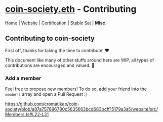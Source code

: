 # [coin-society.eth](https://coin-society.org) - Contributing

[Home](/) | [Website](/website/) | [Certification](/certification/) | [Stable Sat](/stable-sat/) | [**Misc.**](/CONTRIBUTING.md)

## Contributing to coin-society

First off, thanks for taking the time to contribute! ❤️

This document like many of other stuffs around here are WIP, all types of contributions are encouraged and valued. 🙏

### Add a member

Feel free to propose new members! To do so, add your friend into the `members` array and open a Pull Request :)

https://github.com/cromatikap/coin-society/blob/a87a757896780c5635663bcd683bcff15179a3a5/website/src/Members.ts#L22-L31
